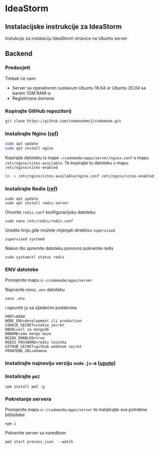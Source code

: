 # IdeaStorm

## Instalacijske instrukcije za IdeaStorm

Instukcije za instalaciju IdeaStorm stranice na Ubuntu server

## Backend

### Preduvjeti
Trebati će vam:
- Server sa operativnim sustavum Ubuntu 18.04 or Ubuntu 20.04 sa barem 1GM RAM-a
- Registrirana domena

### Kopirajte GitHub repozitorij
```bash
git clone https://github.com/codemodemc2/codemode.git
```

### Instalirajte Nginx ([ref](https://ubuntu.com/tutorials/install-and-configure-nginx#1-overview))
```bash
sudo apt update
sudo apt install nginx
```

Kopirajte datoteku iz mape `~/codemode/apps/server/nginx.conf` u mapu `/etc/nginx/sites-available`.
Te kopirajte tu datoteku u mapu `/etc/nginx/sites-enabled`
```bash
ln -s /etc/nginx/sites-available/nginx.conf /etc/nginx/sites-enabled
```

### Instalirajte Redis ([ref](https://www.digitalocean.com/community/tutorials/how-to-install-and-secure-redis-on-ubuntu-18-04))
```
sudo apt update
sudo apt install redis-server
```

Otvorite `redis.conf` konfiguracijsku datoteku
```
sudo nano /etc/redis/redis.conf
```

Uredite liniju gde možete mijenjati direktivu `supervised`
```
supervised systemd
```

Nakon što spremite datoteku ponovno pokrenite redis
```
sudo systemctl status redis
```

### ENV datoteke
Promjenite mapu u `~/codemode/apps/server`

Napravite novu `.env` datoteku
```
nano .env
```
i ispunite ju sa sljedećim podatcima

```
PORT=8080
NODE_ENV=development ili production
COOKIE_SECRET=cookie_secret
DBURL=url za mongodb
DBNAME=ime mongo baze
NGINX_ENABLED=true
REDIS_PASSWORD=redis lozinka
GITHUB_SECRET=github webhook secret
FRONTEND_URL=domena
```


### Instalirajte najnoviju verziju `node.js`-a ([upute](https://www.digitalocean.com/community/tutorials/how-to-install-node-js-on-ubuntu-18-04))

### Instalirajte `pm2`
```
npm install pm2 -g
```

### Pokretanje servera
Promjenite mapu u `~/codemode/apps/server` te instalirajte sve potrebne biblioteke
```
npm i
```

Pokrenite server sa naredbom
```
pm2 start process.json  --watch
```
